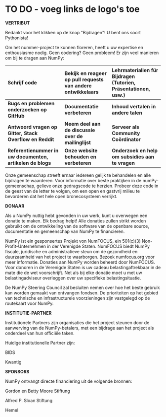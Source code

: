 # TO DO - voeg links de logo's toe

**VERTRIBUT**

Bedankt voor het klikken op de knop "Bijdragen"! U bent ons soort Pythonista!

Om het nummer-project te kunnen floreren, heeft u uw expertise en enthousiasme nodig. Geen codering? Geen probleem! Er zijn veel manieren om bij te dragen aan NumPy:

| Schrijf code                                              | Bekijk en reageer op pull requests van andere ontwikkelaars | Lehrmaterialien für Bijdragen (Tutorien, Präsentationen, usw.) |
|:--------------------------------------------------------- |:----------------------------------------------------------- |:-------------------------------------------------------------- |
| **Bugs en problemen onderzoeken op GitHub**               | **Documentatie verbeteren**                                 | **Inhoud vertalen in andere talen**                            |
| **Antwoord vragen op Gitter, Stack Overflow en Reddit**   | **Neem deel aan de discussie over de mailinglijst**         | **Serveer als Community Coördinator**                          |
| **Referentienummer in uw documenten, artikelen de blogs** | **Onze website behouden en verbeteren**                     | **Onderzoek en help om subsidies aan te vragen**               |

Onze gemeenschap streeft ernaar iedereen gelijk te behandelen en alle bijdragen te waarderen. Voor informatie over beste praktijken in de numPy-gemeenschap, gelieve onze gedragscode te herzien. Probeer deze code in de geest van de letter te volgen, om een open en gastvrij milieu te bevorderen dat het hele open bronecosysteem verrijkt.


**DONAAR**

Als u NumPy nuttig hebt gevonden in uw werk, kunt u overwegen een donatie te maken. Elk bedrag helpt! Alle donaties zullen strikt worden gebruikt om de ontwikkeling van de software van de openbare source, documentatie en gemeenschap van NumPy te financieren.

NumPy ist ein gesponsertes Projekt von NumFOCUS, ein 501(c)(3) Non-Profit-Unternehmen in der Verenigde Staten. NumFOCUS biedt NumPy fiscale, juridische en administratieve steun om de gezondheid en duurzaamheid van het project te waarborgen. Bezoek numfocus.org voor meer informatie. Donaties aan NumPy worden beheerd door NumFOCUS. Voor donoren in de Verenigde Staten is uw cadeau belastingaftrekbaar in de mate die de wet voorschrijft. Net als bij elke donatie moet u met uw belastingadviseur overleggen over uw specifieke belastingsituatie.

De NumPy Steering Council zal besluiten nemen over hoe het beste gebruik kan worden gemaakt van ontvangen fondsen. De prioriteiten op het gebied van technische en infrastructurele voorzieningen zijn vastgelegd op de routekaart voor NumPy.


**INSTITUTIE-PARTNER**

Institutionele Partners zijn organisaties die het project steunen door de aanwerving van de NumPy-betalers, met een bijdrage aan het project als onderdeel van hun officiële taken.

Huidige institutionelle Partner zijn:

BIDS

Kwantig


**SPONSORS**

NumPy ontvangt directe financiering uit de volgende bronnen:

Gordon en Betty Moore Stiftung

Alfred P. Sloan Stiftung

Hemel
